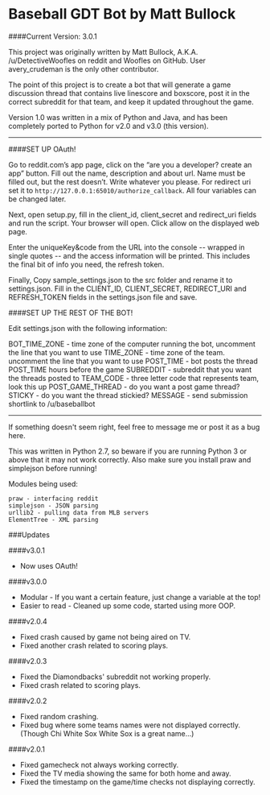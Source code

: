 Baseball GDT Bot by Matt Bullock
=====================================

####Current Version: 3.0.1

This project was originally written by Matt Bullock,
	A.K.A. /u/DetectiveWoofles on reddit and Woofles on GitHub.
	User avery_crudeman is the only other contributor.
	
The point of this project is to create a bot that will generate a
	game discussion thread that contains live linescore and boxscore,
	post it in the correct subreddit for that team, and keep it
	updated throughout the game.
	
Version 1.0 was written in a mix of Python and Java, and has been
	completely ported to Python for v2.0 and v3.0 (this version).

---

####SET UP OAuth!

Go to reddit.com’s app page, click on the “are you a developer? create an app” button. Fill out the name, description and about url. Name must be filled out, but the rest doesn’t. Write whatever you please. For redirect uri set it to `http://127.0.0.1:65010/authorize_callback`. All four variables can be changed later.

Next, open setup.py, fill in the client_id, client_secret and redirect_uri fields and run the script. Your browser will open. Click allow on the displayed web page. 

Enter the uniqueKey&code from the URL into the console -- wrapped in single quotes -- and the access information will be printed. This includes the final bit of info you need, the refresh token.

Finally, Copy sample_settings.json to the src folder and rename it to settings.json. Fill in the CLIENT_ID, CLIENT_SECRET, REDIRECT_URI and REFRESH_TOKEN fields in the settings.json file and save. 

####SET UP THE REST OF THE BOT!

Edit settings.json with the following information:

BOT_TIME_ZONE - time zone of the computer running the bot, uncomment the line that you want to use
TIME_ZONE - time zone of the team. uncomment the line that you want to use
POST_TIME - bot posts the thread POST_TIME hours before the game
SUBREDDIT - subreddit that you want the threads posted to
TEAM_CODE - three letter code that represents team, look this up
POST_GAME_THREAD - do you want a post game thread?
STICKY - do you want the thread stickied?
MESSAGE - send submission shortlink to /u/baseballbot
	
---	

If something doesn't seem right, feel free to message me or post it as a bug here.
	
This was written in Python 2.7, so beware if you are running Python 3 or
	above that it may not work correctly. Also make sure you install
	praw and simplejson before running!
	
Modules being used:

	praw - interfacing reddit
	simplejson - JSON parsing
	urllib2 - pulling data from MLB servers
	ElementTree - XML parsing

###Updates

####v3.0.1
* Now uses OAuth!

####v3.0.0
* Modular - If you want a certain feature, just change a variable at the top!
* Easier to read - Cleaned up some code, started using more OOP.

####v2.0.4
* Fixed crash caused by game not being aired on TV.
* Fixed another crash related to scoring plays.

####v2.0.3
* Fixed the Diamondbacks' subreddit not working properly.
* Fixed crash related to scoring plays.

####v2.0.2

* Fixed random crashing.
* Fixed bug where some teams names were not displayed correctly. (Though Chi White Sox White Sox is a great name...)

####v2.0.1

* Fixed gamecheck not always working correctly.
* Fixed the TV media showing the same for both home and away.
* Fixed the timestamp on the game/time checks not displaying correctly.
	
